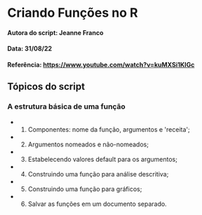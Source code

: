 # Criando Funções no R

#### Autora do script: Jeanne Franco
#### Data: 31/08/22
#### Referência: https://www.youtube.com/watch?v=kuMXSi1KlGc

## Tópicos do script

### A estrutura básica de uma função

* 1. Componentes: nome da função, argumentos e 'receita';
* 2. Argumentos nomeados e não-nomeados;
* 3. Estabelecendo valores default para os argumentos;
* 4. Construindo uma função para análise descritiva;
* 5. Construindo uma função para gráficos;
* 6. Salvar as funções em um documento separado.

